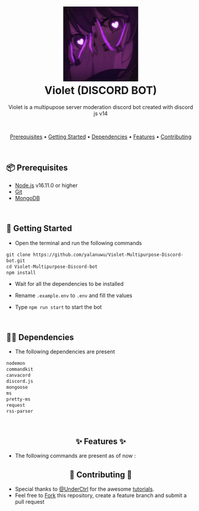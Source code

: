 <h1 align="center">
  <br>
  <a href="https://github.com/yalanuwu"><img src="./docs/Icon purple.jpg" height="200" alt="Discord.js Bot" ></a>
  <br>
  Violet (DISCORD BOT)
  <br>
</h1>

<p align="center"> Violet is a multipupose server moderation discord bot created with discord js v14 </p>

 <br>

<p align="center">
  <a href="#-prerequisites">Prerequisites</a>
  •
  <a href="#-getting-started">Getting Started</a>
  •
  <a href="#depen">Dependencies</a>
  •
  <a href="#features">Features</a>
  •
  <a href="#conti">Contributing</a>
</p>

<br>

## 📦 Prerequisites

- [Node.js](https://nodejs.org/en/) v16.11.0 or higher
- [Git](https://git-scm.com/downloads)
- [MongoDB](https://www.mongodb.com)
<br>

## 🚀 Getting Started

- Open the terminal and run the following commands

```
git clone https://github.com/yalanuwu/Violet-Multipurpose-Discord-bot.git
cd Violet-Multipurpose-Discord-bot
npm install
```

- Wait for all the dependencies to be installed
- Rename `.example.env` to `.env` and fill the values

- Type `npm run start` to start the bot
<br>

<h2 id="depen">💁‍♂️ Dependencies</h2>

- The following dependencies are present
```
nodemon
commandkit
canvacord
discord.js
mongoose
ms
pretty-ms
request
rss-parser
```
<br>

<h2 id= "features" align="center"> ✨ Features ✨</h2>

- The following commands are present as of now :


<h2 id="conti" align="center"> 🤝 Contributing 🤝 </h2>

- Special thanks to [@UnderCtrl](https://github.com/notunderctrl/) for the awesome [tutorials](https://youtu.be/KZ3tIGHU314?si=cPyJsYZVFzdJg7iX).
- Feel free to [Fork](https://github.com/yalanuwu/Violet-Multipurpose-Discord-bot/fork) this repository, create a feature branch and submit a pull request

